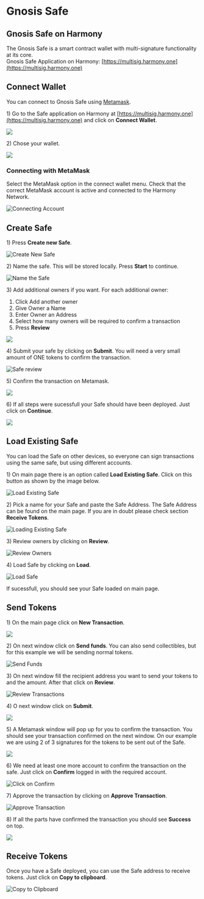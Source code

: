 # Gnosis Safe

## Gnosis Safe on Harmony

The Gnosis Safe is a smart contract wallet with multi-signature functionality at its core. \
Gnosis Safe Application on Harmony: [https://multisig.harmony.one](https://multisig.harmony.one)

## Connect Wallet

You can connect to Gnosis Safe using [Metamask](browser-extensions-wallets/metamask-wallet/).

1\) Go to the Safe application on Harmony at [https://multisig.harmony.one](https://multisig.harmony.one) and click on **Connect Wallet**.

![](../../../.gitbook/assets/gnosis-safe1.png)

2\) Chose your wallet.

![](../../../.gitbook/assets/gnosis-safe2.png)

### Connecting with MetaMask

Select the MetaMask option in the connect wallet menu. Check that the correct MetaMask account is active and connected to the Harmony Network.

![Connecting Account](../../../.gitbook/assets/gnosis-safe3.png)

## Create Safe

1\) Press **Create new Safe**.

![Create New Safe](../../../.gitbook/assets/gnosis-safe4.png)

2\) Name the safe. This will be stored locally. Press **Start** to continue.

![Name the Safe](../../../.gitbook/assets/gnosis-safe5.png)

3\) Add additional owners if you want. For each additional owner:

1. Click Add another owner
2. Give Owner a Name
3. Enter Owner an Address
4. Select how many owners will be required to confirm a transaction
5. Press **Review**

![](<../../../.gitbook/assets/gnosis-safe6 (1).png>)

4\) Submit your safe by clicking on **Submit**. You will need a very small amount of ONE tokens to confirm the transaction.

![Safe review](../../../.gitbook/assets/gnosis-safe7.png)

5\) Confirm the transaction on Metamask.

![](../../../.gitbook/assets/gnosis-safe8.png)

6\) If all steps were sucessfull your Safe should have been deployed. Just click on **Continue**.

![](../../../.gitbook/assets/gnosis-safe9.png)

## Load Existing Safe

You can load the Safe on other devices, so everyone can sign transactions using the same safe, but using different accounts.

1\) On main page there is an option called **Load Existing Safe**. Click on this button as shown by the image below.

![Load Existing Safe](../../../.gitbook/assets/gnosis-safe11.png)

2\) Pick a name for your Safe and paste the Safe Address. The Safe Address can be found on the main page. If you are in doubt please check section **Receive Tokens**.

![Loading Existing Safe](../../../.gitbook/assets/gnosis-safe12.png)

3\) Review owners by clicking on **Review**.

![Review Owners](../../../.gitbook/assets/gnosis-safe13.png)

4\) Load Safe by clicking on **Load**.

![Load Safe](../../../.gitbook/assets/gnosis-safe14.png)

If sucessfull, you should see your Safe loaded on main page.

## Send Tokens

1\) On the main page click on **New Transaction**.

![](../../../.gitbook/assets/gnosis-safe15.png)

2\) On next window click on **Send funds**. You can also send collectibles, but for this example we will be sending normal tokens.

![Send Funds](../../../.gitbook/assets/gnosis-safe16.png)

3\) On next window fill the recipient address you want to send your tokens to and the amount. After that click on **Review**.

![Review Transactions](../../../.gitbook/assets/gnosis-safe17.png)

4\) O next window click on **Submit**.

![](../../../.gitbook/assets/gnosis-safe18.png)

5\) A Metamask window will pop up for you to confirm the transaction. You should see your transaction confirmed on the next window. On our example we are using 2 of 3 signatures for the tokens to be sent out of the Safe.

![](../../../.gitbook/assets/gnosis-safe19.png)

6\) We need at least one more account to confirm the transaction on the safe. Just click on **Confirm** logged in with the required account.

![Click on Confirm](../../../.gitbook/assets/gnosis-safe20.png)

7\) Approve the transaction by clicking on **Approve Transaction**.

![Approve Transaction](../../../.gitbook/assets/gnosis-safe21.png)

8\) If all the parts have confirmed the transaction you should see **Success** on top.

![](../../../.gitbook/assets/gnosis-safe22.png)

## Receive Tokens

Once you have a Safe deployed, you can use the Safe address to receive tokens. Just click on **Copy to clipboard**.

![Copy to Clipboard](../../../.gitbook/assets/gnosis-safe10.png)
